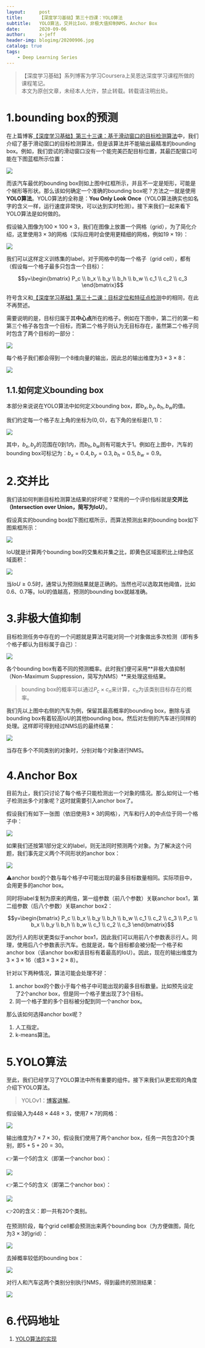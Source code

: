 ```yaml
---
layout:     post
title:      【深度学习基础】第三十四课：YOLO算法
subtitle:   YOLO算法，交并比IoU，非极大值抑制NMS，Anchor Box
date:       2020-09-06
author:     x-jeff
header-img: blogimg/20200906.jpg
catalog: true
tags:
    - Deep Learning Series
---
```

>【深度学习基础】系列博客为学习Coursera上吴恩达深度学习课程所做的课程笔记。  
>本文为原创文章，未经本人允许，禁止转载。转载请注明出处。

# 1.bounding box的预测

在上篇博客[【深度学习基础】第三十三课：基于滑动窗口的目标检测算法](http://shichaoxin.com/2020/08/23/深度学习基础-第三十三课-基于滑动窗口的目标检测算法/)中，我们介绍了基于滑动窗口的目标检测算法，但是该算法并不能输出最精准的bounding box。例如，我们尝试的滑动窗口没有一个能完美匹配目标位置，其最匹配窗口可能在下图蓝框所示位置：

![](https://xjeffblogimg.oss-cn-beijing.aliyuncs.com/BLOGIMG/BlogImage/DeepLearningSeries/Lesson34/34x1.png)

而该汽车最优的bounding box则如上图中红框所示，并且不一定是矩形，可能是个梯形等形状。那么该如何确定一个准确的bounding box呢？方法之一就是使用**YOLO算法**。YOLO算法的全称是：**You Only Look Once**（YOLO算法确实也如名字的含义一样，运行速度非常快，可以达到实时检测）。接下来我们一起来看下YOLO算法是如何做的。

假设输入图像为$100\times 100 \times 3$，我们在图像上放置一个网格（grid），为了简化介绍，这里使用$3\times 3$的网格（实际应用时会使用更精细的网格，例如$19 \times 19$）：

![](https://xjeffblogimg.oss-cn-beijing.aliyuncs.com/BLOGIMG/BlogImage/DeepLearningSeries/Lesson34/34x2.png)

我们可以这样定义训练集的label，对于网格中的每一个格子（grid cell），都有（假设每一个格子最多只包含一个目标）：

$$y=\begin{bmatrix} P_c \\ b_x \\ b_y \\ b_h \\ b_w \\ c_1 \\ c_2 \\ c_3 \end{bmatrix}$$

符号含义和[【深度学习基础】第三十二课：目标定位和特征点检测](http://shichaoxin.com/2020/08/21/深度学习基础-第三十二课-目标定位和特征点检测/)中的相同，在此不再赘述。

需要说明的是，目标归属于其**中心点**所在的格子。例如在下图中，第二行的第一和第三个格子各包含一个目标，而第二个格子则认为无目标存在，虽然第二个格子同时包含了两个目标的一部分：

![](https://xjeffblogimg.oss-cn-beijing.aliyuncs.com/BLOGIMG/BlogImage/DeepLearningSeries/Lesson34/34x3.png)

每个格子我们都会得到一个8维向量的输出，因此总的输出维度为$3\times 3 \times 8$：

![](https://xjeffblogimg.oss-cn-beijing.aliyuncs.com/BLOGIMG/BlogImage/DeepLearningSeries/Lesson34/34x4.png)

## 1.1.如何定义bounding box

本部分来说说在YOLO算法中如何定义bounding box，即$b_x,b_y,b_h,b_w$的值。

我们约定每一个格子左上角的坐标为$(0,0)$，右下角的坐标是$(1,1)$：

![](https://xjeffblogimg.oss-cn-beijing.aliyuncs.com/BLOGIMG/BlogImage/DeepLearningSeries/Lesson34/34x5.png)

其中，$b_x,b_y$的范围在0到1内，而$b_h,b_w$则有可能大于1。例如在上图中，汽车的bounding box可标记为：$b_x=0.4,b_y=0.3,b_h=0.5,b_w=0.9$。

# 2.交并比

我们该如何判断目标检测算法结果的好坏呢？常用的一个评价指标就是**交并比（Intersection over Union，简写为IoU）**。

假设真实的bounding box如下图红框所示，而算法预测出来的bounding box如下图紫框所示：

![](https://xjeffblogimg.oss-cn-beijing.aliyuncs.com/BLOGIMG/BlogImage/DeepLearningSeries/Lesson34/34x6.png)

IoU就是计算两个bounding box的交集和并集之比，即黄色区域面积比上绿色区域面积：

![](https://xjeffblogimg.oss-cn-beijing.aliyuncs.com/BLOGIMG/BlogImage/DeepLearningSeries/Lesson34/34x7.png)

当$IoU\geqslant 0.5$时，通常认为预测结果就是正确的。当然也可以选取其他阈值，比如0.6、0.7等。IoU的值越高，预测的bounding box就越准确。

# 3.非极大值抑制

目标检测任务中存在的一个问题就是算法可能对同一个对象做出多次检测（即有多个格子都认为目标属于自己）：

![](https://xjeffblogimg.oss-cn-beijing.aliyuncs.com/BLOGIMG/BlogImage/DeepLearningSeries/Lesson34/34x8.png)

各个bounding box有着不同的预测概率。此时我们便可采用**非极大值抑制（Non-Maximum Suppression，简写为NMS）**来处理这些结果。

>bounding box的概率可以通过$P_c \times c_n$来计算，$c_n$为该类别目标存在的概率。

我们先以上图中右侧的汽车为例，保留其最高概率的bounding box，删除与该bounding box有着较高IoU的其他bounding box。然后对左侧的汽车进行同样的处理。这样即可得到经过NMS后的最终结果：

![](https://xjeffblogimg.oss-cn-beijing.aliyuncs.com/BLOGIMG/BlogImage/DeepLearningSeries/Lesson34/34x9.png)

当存在多个不同类别的对象时，分别对每个对象进行NMS。

# 4.Anchor Box

目前为止，我们只讨论了每个格子只能检测出一个对象的情况。那么如何让一个格子检测出多个对象呢？这时就需要引入anchor box了。

假设我们有如下一张图（依旧使用$3 \times 3$的网格），汽车和行人的中点位于同一个格子中：

![](https://xjeffblogimg.oss-cn-beijing.aliyuncs.com/BLOGIMG/BlogImage/DeepLearningSeries/Lesson34/34x10.png)

如果我们还按第1部分定义的label，则无法同时预测两个对象。为了解决这个问题，我们事先定义两个不同形状的anchor box：

![](https://xjeffblogimg.oss-cn-beijing.aliyuncs.com/BLOGIMG/BlogImage/DeepLearningSeries/Lesson34/34x11.png)

⚠️anchor box的个数与每个格子中可能出现的最多目标数量相同。实际项目中，会用更多的anchor box。

同时将label复制为原来的两倍，第一组参数（前八个参数）关联anchor box1，第二组参数（后八个参数）关联anchor box2：

$$y=\begin{bmatrix} P_c \\ b_x \\ b_y \\ b_h \\ b_w \\ c_1 \\ c_2 \\ c_3 \\ P_c \\ b_x \\ b_y \\ b_h \\ b_w \\ c_1 \\ c_2 \\ c_3 \end{bmatrix}$$

因为行人的形状更类似于anchor box1，因此我们可以用前八个参数表示行人。同理，使用后八个参数表示汽车。也就是说，每个目标都会被分配一个格子和anchor box（该anchor box和该目标有着最高的IoU）。因此，现在的输出维度为$3\times 3 \times 16$（或$3\times 3 \times 2 \times 8$）。

针对以下两种情况，算法可能会处理不好：

1. anchor box的个数小于每个格子中可能出现的最多目标数量。比如预先设定了2个anchor box，但是同一个格子里出现了3个目标。
2. 同一个格子里的多个目标被分配到同一个anchor box。

那么该如何选择anchor box呢？

1. 人工指定。
2. k-means算法。

# 5.YOLO算法

至此，我们已经学习了YOLO算法中所有重要的组件。接下来我们从更宏观的角度介绍下YOLO算法。

>YOLOv1：[博客讲解](http://shichaoxin.com/2022/05/11/论文阅读-You-Only-Look-Once-Unified,-Real-Time-Object-Detection/)。

假设输入为$448\times 448 \times 3$，使用$7\times 7$的网格：

![](https://xjeffblogimg.oss-cn-beijing.aliyuncs.com/BLOGIMG/BlogImage/DeepLearningSeries/Lesson34/34x12.png)

输出维度为$7\times 7 \times 30$，假设我们使用了两个anchor box，任务一共包含20个类别，即$5+5+20=30$。

👉第一个5的含义（即第一个anchor box）：

![](https://xjeffblogimg.oss-cn-beijing.aliyuncs.com/BLOGIMG/BlogImage/DeepLearningSeries/Lesson34/34x13.png)

👉第二个5的含义（即第二个anchor box）：

![](https://xjeffblogimg.oss-cn-beijing.aliyuncs.com/BLOGIMG/BlogImage/DeepLearningSeries/Lesson34/34x14.png)

👉20的含义：即一共有20个类别。

在预测阶段，每个grid cell都会预测出来两个bounding box（为方便做图，简化为$3\times 3$的grid）：

![](https://xjeffblogimg.oss-cn-beijing.aliyuncs.com/BLOGIMG/BlogImage/DeepLearningSeries/Lesson34/34x15.png)

去掉概率较低的bounding box：

![](https://xjeffblogimg.oss-cn-beijing.aliyuncs.com/BLOGIMG/BlogImage/DeepLearningSeries/Lesson34/34x16.png)

对行人和汽车这两个类别分别执行NMS，得到最终的预测结果：

![](https://xjeffblogimg.oss-cn-beijing.aliyuncs.com/BLOGIMG/BlogImage/DeepLearningSeries/Lesson34/34x17.png)

# 6.代码地址

1. [YOLO算法的实现](https://github.com/x-jeff/DeepLearning_Code_Demo/tree/master/Demo9)